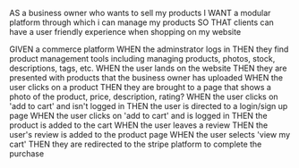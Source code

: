 AS a business owner who wants to sell my products
I WANT a modular platform through which i can manage my products
SO THAT clients can have a user friendly experience when shopping on my website

GIVEN a commerce platform
WHEN the adminstrator logs in
THEN they find product management tools including managing products, photos, stock, descriptions, tags, etc.
WHEN the user lands on the website
THEN they are presented with products that the business owner has uploaded
WHEN the user clicks on a product
THEN they are brought to a page that shows a photo of the product, price, description, rating?
WHEN the user clicks on 'add to cart' and isn't logged in
THEN the user is directed to a login/sign up page
WHEN the user clicks on 'add to cart' and is logged in
THEN the product is added to the cart
WHEN the user leaves a review
THEN the user's review is added to the product page
WHEN the user selects 'view my cart'
THEN they are redirected to the stripe platform to complete the purchase